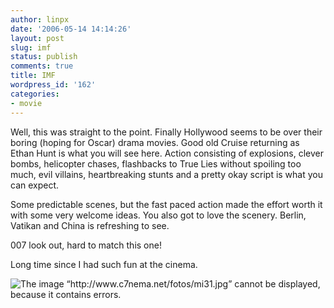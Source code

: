 ```yaml
---
author: linpx
date: '2006-05-14 14:14:26'
layout: post
slug: imf
status: publish
comments: true
title: IMF
wordpress_id: '162'
categories:
- movie
---
```


Well, this was straight to the point. Finally Hollywood seems to be over their
boring (hoping for Oscar) drama movies. Good old Cruise returning as Ethan
Hunt is what you will see here. Action consisting of explosions, clever bombs,
helicopter chases, flashbacks to True Lies without spoiling too much, evil
villains, heartbreaking stunts and a pretty okay script is what you can
expect.

  
Some predictable scenes, but the fast paced action made the effort worth it
with some very welcome ideas. You also got to love the scenery. Berlin,
Vatikan and China is refreshing to see.

  
007 look out, hard to match this one!

  
Long time since I had such fun at the cinema.

  
  
![The image “http://www.c7nema.net/fotos/mi31.jpg” cannot be displayed,
because it contains errors.](http://www.c7nema.net/fotos/mi31.jpg)

